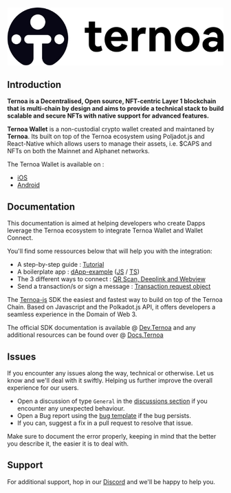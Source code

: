 ![Ternoa Wallet](./assets/logo_with_title.jpeg)

## Introduction

**Ternoa is a Decentralised, Open source, NFT-centric Layer 1 blockchain that is multi-chain by design and aims to provide a technical stack to build scalable and secure NFTs with native support for advanced features.**

**Ternoa Wallet** is a non-custodial crypto wallet created and maintaned by **Ternoa**. Its built on top of the Ternoa ecosystem using Poljadot.js and React-Native which allows users to manage their assets, i.e. $CAPS and NFTs on both the Mainnet and Alphanet networks.

The Ternoa Wallet is available on :
- [iOS](https://apps.apple.com/us/app/ternoa-wallet/id1562180877)
- [Android](https://play.google.com/store/apps/details?id=com.ternoa.wallet.prod&gl=US)

## Documentation

This documentation is aimed at helping developers who create Dapps leverage the Ternoa ecosystem to integrate Ternoa Wallet and Wallet Connect.

You'll find some ressources below that will help you with the integration:
-  A step-by-step guide : [Tutorial](./wallet-connect-integration/TUTORIAL.md)
-  A boilerplate app : [dApp-example](./wallet-connect-integration/dapp-example) ([JS](./wallet-connect-integration/dapp-example) / [TS](./wallet-connect-integration/dapp-example-ts))
-  The 3 different ways to connect : [QR Scan, Deeplink and Webview](./wallet-connect-integration/CONNECTION.md)
-  Send a transaction/s or sign a message : [Transaction request object](./wallet-connect-integration/REQUEST.md)

The [Ternoa-js](https://github.com/capsule-corp-ternoa/ternoa-js) SDK the easiest and fastest way to build on top of the Ternoa Chain. Based on Javascript and the Polkadot.js API, it offers developers a seamless experience in the Domain of Web 3.

The official SDK documentation is available @ [Dev.Ternoa](https://ternoa-js.ternoa.dev/) and any additional resources can be found over @ [Docs.Ternoa](https://docs.ternoa.network/)

## Issues

If you encounter any issues along the way, technical or otherwise. Let us know and we'll deal with it swiftly. Helping us further improve the overall experience for our users.

* Open a discussion of type `General` in the [discussions section](https://github.com/capsule-corp-ternoa/ternoa-js/discussions) if you encounter any unexpected behaviour.
* Open a Bug report using the [bug template](https://github.com/capsule-corp-ternoa/ternoa-js/issues/new/choose) if the bug persists.
* If you can, suggest a fix in a pull request to resolve that issue.

Make sure to document the error properly, keeping in mind that the better you describe it, the easier it is to deal with.

## Support
For additional support, hop in our [Discord](https://discord.com/invite/cNZTGtGJNR) and we'll be happy to help you.